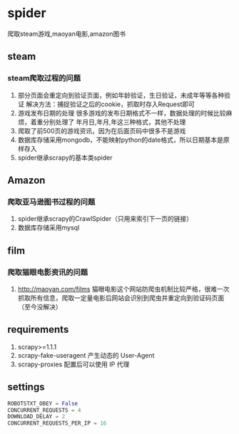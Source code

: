 # spider
爬取steam游戏,maoyan电影,amazon图书
## steam
### steam爬取过程的问题
1. 部分页面会重定向到验证页面，例如年龄验证，生日验证，未成年等等各种验证
解决方法：捕捉验证之后的cookie，抓取时存入Request即可
2. 游戏发布日期的处理
很多游戏的发布日期格式不一样，数据处理的时候比较麻烦，着重分别处理了 年月日,年月,年这三种格式，其他不处理
3. 爬取了前500页的游戏资讯，因为在后面页码中很多不是游戏
4. 数据库存储采用mongodb，不能映射python的date格式，所以日期基本是原样存入
5. spider继承scrapy的基本类spider
## Amazon
### 爬取亚马逊图书过程的问题
1. spider继承scrapy的CrawlSpider（只用来索引下一页的链接）
2. 数据库存储采用mysql

## film
### 爬取猫眼电影资讯的问题
1. http://maoyan.com/films 猫眼电影这个网站防爬虫机制比较严格，很难一次抓取所有信息，爬取一定量电影后网站会识别到爬虫并重定向到验证码页面（至今没解决）

## requirements
1. scrapy>=1.1.1
2. scrapy-fake-useragent 产生动态的 User-Agent
3. scrapy-proxies 配置后可以使用 IP 代理

## settings
```python
ROBOTSTXT_OBEY = False
CONCURRENT_REQUESTS = 4
DOWNLOAD_DELAY = 2
CONCURRENT_REQUESTS_PER_IP = 16
```
